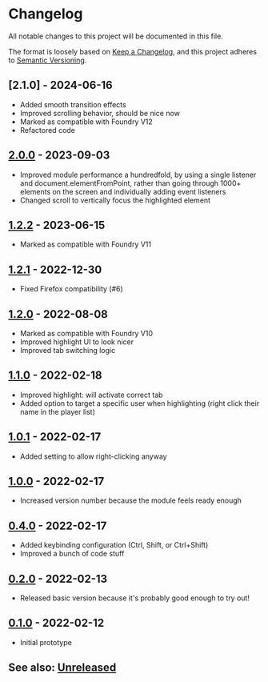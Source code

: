 # Changelog
All notable changes to this project will be documented in this file.

The format is loosely based on [Keep a Changelog](https://keepachangelog.com/en/1.0.0/),
and this project adheres to [Semantic Versioning](https://semver.org/spec/v2.0.0.html).

## [2.1.0] - 2024-06-16
- Added smooth transition effects
- Improved scrolling behavior, should be nice now
- Marked as compatible with Foundry V12
- Refactored code

## [2.0.0] - 2023-09-03
- Improved module performance a hundredfold, by using a single listener and document.elementFromPoint, rather than
going through 1000+ elements on the screen and individually adding event listeners  
- Changed scroll to vertically focus the highlighted element

## [1.2.2] - 2023-06-15
- Marked as compatible with Foundry V11

## [1.2.1] - 2022-12-30
- Fixed Firefox compatibility (#6)

## [1.2.0] - 2022-08-08
- Marked as compatible with Foundry V10
- Improved highlight UI to look nicer
- Improved tab switching logic

## [1.1.0] - 2022-02-18
- Improved highlight: will activate correct tab
- Added option to target a specific user when highlighting (right click their name in the player list)

## [1.0.1] - 2022-02-17
- Added setting to allow right-clicking anyway

## [1.0.0] - 2022-02-17
- Increased version number because the module feels ready enough

## [0.4.0] - 2022-02-17
- Added keybinding configuration (Ctrl, Shift, or Ctrl+Shift)
- Improved a bunch of code stuff

## [0.2.0] - 2022-02-13
- Released basic version because it's probably good enough to try out!

## [0.1.0] - 2022-02-12
- Initial prototype

## See also: [Unreleased]

[0.1.0]: https://github.com/shemetz/remote-highlight-ui/compare/0.1.0...0.1.0
[0.2.0]: https://github.com/shemetz/remote-highlight-ui/compare/0.1.0...0.2.0
[0.4.0]: https://github.com/shemetz/remote-highlight-ui/compare/0.2.0...0.4.0
[1.0.0]: https://github.com/shemetz/remote-highlight-ui/compare/0.4.0...1.0.0
[1.0.1]: https://github.com/shemetz/remote-highlight-ui/compare/1.0.0...1.0.1
[1.1.0]: https://github.com/shemetz/remote-highlight-ui/compare/1.0.1...1.1.0
[1.2.0]: https://github.com/shemetz/remote-highlight-ui/compare/1.1.0...1.2.0
[1.2.1]: https://github.com/shemetz/remote-highlight-ui/compare/1.2.0...1.2.1
[1.2.2]: https://github.com/shemetz/remote-highlight-ui/compare/1.2.1...1.2.2
[2.0.0]: https://github.com/shemetz/remote-highlight-ui/compare/1.2.2...2.0.0
[2.0.0]: https://github.com/shemetz/remote-highlight-ui/compare/2.0.0...2.1.0
[Unreleased]: https://github.com/shemetz/remote-highlight-ui/compare/2.1.0...HEAD
